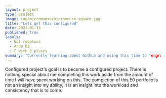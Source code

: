 ```yaml
---
layout: project
type: project
image: img/micromouse/micromouse-square.jpg
title: "Lets get this configured"
date: 2023-01-13
published: true
labels:
  - Not robotics
  - Ardu D2
  - C with 2 pluses
summary: "Currently learning about Github and using this time to "engrave" my progress, or something like that. My intention is to look back in a couple months at this and realize how far I have come. "
---
```


Configured project's goal is to become a configured project. There is nothing special about me completing this work aside from the amount of time I will have spent working on this. The completion of this E0 portfolio is not an insight into my ability, it is an insight into the workload and consistency that is to come.
